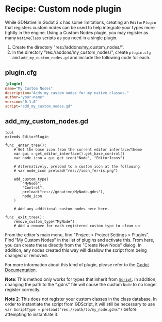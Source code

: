# Recipe: Custom node plugin

While GDNative in Godot 3.x has some limitations, creating an `EditorPlugin` that registers custom nodes can be used to help integrate your types more tightly in the engine. Using a Custom Nodes plugin, you may register as many `NativeClass` scripts as you need in a single plugin.

1. Create the directory "res://addons/my_custom_nodes/".
2. In the directory "res://addons/my_custom_nodes/", create `plugin.cfg` and `add_my_custom_nodes.gd` and include the following code for each.

## plugin.cfg
```ini
[plugin]
name="My Custom Nodes"
description="Adds my custom nodes for my native classes."
author="your-name"
version="0.1.0"
script="add_my_custom_nodes.gd"
```

## add_my_custom_nodes.gd
```gdscript
tool
extends EditorPlugin

func _enter_tree():
    # Get the base icon from the current editor interface/theme
    var gui = get_editor_interface().get_base_control()
    var node_icon = gui.get_icon("Node", "EditorIcons")
    
    # Alternatively, preload to a custom icon at the following
    # var node_icon preload("res://icon_ferris.png")

    add_custom_type(
        "MyNode",
        "Control",
        preload("res://gdnative/MyNode.gdns"),
        node_icon
    )

    # Add any additional custom nodes here here.

func _exit_tree():
    remove_custom_type("MyNode")
    # Add a remove for each registered custom type to clean up
```

From the editor's main menu, find "Project > Project Settings > Plugins". Find "My Custom Nodes" in the list of plugins and activate this. From here, you can create these directly from the "Create New Node" dialog. In addition, any nodes created this way will disallow the script from being changed or removed.

For more information about this kind of plugin, please refer to the [Godot Documentation](https://docs.godotengine.org/en/stable/tutorials/plugins/editor/making_plugins.html#a-custom-node).

**Note**: This method only works for types that inherit from [`Script`](https://docs.godotengine.org/en/stable/classes/class_script.html). In addition, changing the path to the ".gdns" file will cause the custom `Node` to no longer register correctly.

**Note 2**: This does not register your custom classes in the class database. In order to instantiate the script from GDScript, it will still be necessary to use `var ScriptType = preload("res://path/to/my_node.gdns")` before attempting to instantiate it.
